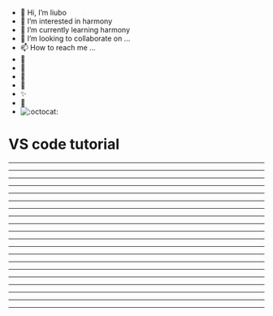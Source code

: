 * 👋 Hi, I’m liubo
* 👀 I’m interested in harmony
* 🌱 I’m currently learning harmony
* 💞️ I’m looking to collaborate on ...
* 📫 How to reach me ...
* 📇
* 🎃
* 🍺
* 🍥
* ✨
* 🍰
* ![:octocat:](/home/liubo/00-liubo/learning/Cpp_tutorial/picture/octocat.png) 





# VS code tutorial






































---

---

---

---

---

---

---

---

---

---

---

---

---

---

---

---

---

---

---

---













  
